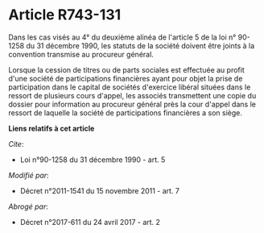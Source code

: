 # Article R743-131

Dans les cas visés au 4° du deuxième alinéa de l'article 5 de la loi n° 90-1258 du 31 décembre 1990, les statuts de la
société doivent être joints à la convention transmise au procureur général.

Lorsque la cession de titres ou de parts sociales est effectuée au profit d'une société de participations financières ayant
pour objet la prise de participation dans le capital de sociétés d'exercice libéral situées dans le ressort de plusieurs
cours d'appel, les associés transmettent une copie du dossier pour information au procureur général près la cour d'appel dans
le ressort de laquelle la société de participations financières a son siège.

**Liens relatifs à cet article**

_Cite_:

  - Loi n°90-1258 du 31 décembre 1990 - art. 5

_Modifié par_:

  - Décret n°2011-1541 du 15 novembre 2011 - art. 7

_Abrogé par_:

  - Décret n°2017-611 du 24 avril 2017 - art. 2
